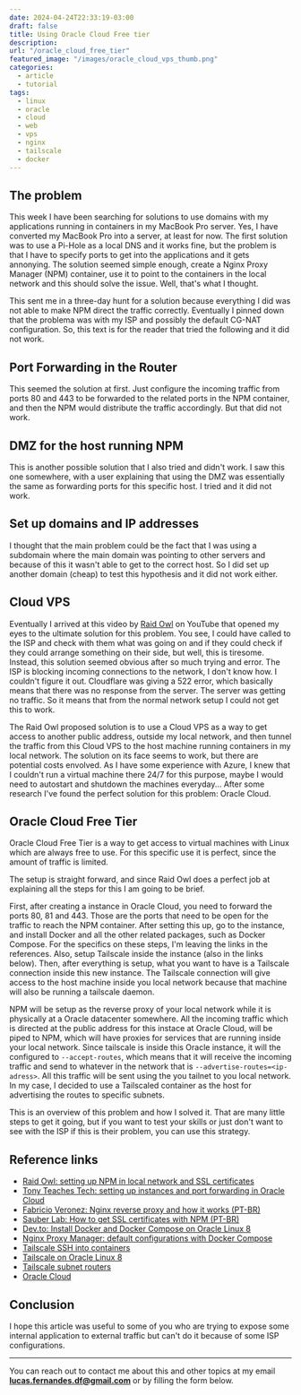 ```yaml
---
date: 2024-04-24T22:33:19-03:00
draft: false
title: Using Oracle Cloud Free tier
description: 
url: "/oracle_cloud_free_tier"
featured_image: "/images/oracle_cloud_vps_thumb.png"
categories:
  - article
  - tutorial
tags:
  - linux
  - oracle
  - cloud
  - web
  - vps
  - nginx
  - tailscale
  - docker
---
```



## The problem

This week I have been searching for solutions to use domains with my applications running in containers in my MacBook Pro server. Yes, I have converted my MacBook Pro into a server, at least for now. The first solution was to use a Pi-Hole as a local DNS and it works fine, but the problem is that I have to specify ports to get into the applications and it gets annonying. The solution seemed simple enough, create a Nginx Proxy Manager (NPM) container, use it to point to the containers in the local network and this should solve the issue. Well, that's what I thought.

This sent me in a three-day hunt for a solution because everything I did was not able to make NPM direct the traffic correctly. Eventually I pinned down that the problema was with my ISP and possibly the default CG-NAT configuration. So, this text is for the reader that tried the following and it did not work.

## Port Forwarding in the Router

This seemed the solution at first. Just configure the incoming traffic from ports 80 and 443 to be forwarded to the related ports in the NPM container, and then the NPM would distribute the traffic accordingly. But that did not work.

## DMZ for the host running NPM

This is another possible solution that I also tried and didn't work. I saw this one somewhere, with a user explaining that using the DMZ was essentially the same as forwarding ports for this specific host. I tried and it did not work.

## Set up domains and IP addresses

I thought that the main problem could be the fact that I was using a subdomain where the main domain was pointing to other servers and because of this it wasn't able to get to the correct host. So I did set up another domain (cheap) to test this hypothesis and it did not work either.

## Cloud VPS

Eventually I arrived at this video by [Raid Owl](https://www.youtube.com/watch?v=2fA6u9eahNw&t=562s&pp=ygUScmFpZCBvd2wgY2xvdWQgdnBz) on YouTube that opened my eyes to the ultimate solution for this problem. You see, I could have called to the ISP and check with them what was going on and if they could check if they could arrange something on their side, but well, this is tiresome. Instead, this solution seemed obvious after so much trying and error. The ISP is blocking incoming connections to the network, I don't know how. I couldn't figure it out. Cloudflare was giving a 522 error, which basically means that there was no response from the server. The server was getting no traffic. So it means that from the normal network setup I could not get this to work.

The Raid Owl proposed solution is to use a Cloud VPS as a way to get access to another public address, outside my local network, and then tunnel the traffic from this Cloud VPS to the host machine running containers in my local network. The solution on its face seems to work, but there are potential costs envolved. As I have some experience with Azure, I knew that I couldn't run a virtual machine there 24/7 for this purpose, maybe I would need to autostart and shutdown the machines everyday... After some research I've found the perfect solution for this problem: Oracle Cloud.

## Oracle Cloud Free Tier

Oracle Cloud Free Tier is a way to get access to virtual machines with Linux which are always free to use. For this specific use it is perfect, since the amount of traffic is limited.

The setup is straight forward, and since Raid Owl does a perfect job at explaining all the steps for this I am going to be brief.

First, after creating a instance in Oracle Cloud, you need to forward the ports 80, 81 and 443. Those are the ports that need to be open for the traffic to reach the NPM container. After setting this up, go to the instance, and install Docker and all the other related packages, such as Docker Compose. For the specifics on these steps, I'm leaving the links in the references. Also, setup Tailscale inside the instance (also in the links below). Then, after everything is setup, what you want to have is a Tailscale connection inside this new instance. The Tailscale connection will give access to the host machine inside you local network because that machine will also be running a tailscale daemon.

NPM will be setup as the reverse proxy of your local network while it is physically at a Oracle datacenter somewhere. All the incoming traffic which is directed at the public address for this instace at Oracle Cloud, will be piped to NPM, which will have proxies for services that are running inside your local network. Since tailscale is inside this Oracle instance, it will the configured to `--accept-routes`, which means that it will receive the incoming traffic and send to whatever in the network that is `--advertise-routes=<ip-adress>`. All this traffic will be sent using the you tailnet to you local network. In my case, I decided to use a Tailscaled container as the host for advertising the routes to specific subnets.

This is an overview of this problem and how I solved it. That are many little steps to get it going, but if you want to test your skills or just don't want to see with the ISP if this is their problem, you can use this strategy.

## Reference links

- [Raid Owl: setting up NPM in local network and SSL certificates](https://www.youtube.com/watch?v=GarMdDTAZJo&t=10s&pp=ygUMcmFpZCBvd2wgdnBz)
- [Tony Teaches Tech: setting up instances and port forwarding in Oracle Cloud](https://www.youtube.com/watch?v=yWVD6qmQrb8)
- [Fabricio Veronez: Nginx reverse proxy and how it works (PT-BR)](https://www.youtube.com/watch?v=bFZurhL14LA)
- [Sauber Lab: How to get SSL certificates with NPM (PT-BR)](https://www.youtube.com/watch?v=SELkrrexIkQ&t=4s)
- [Dev.to: Install Docker and Docker Compose on Oracle Linux 8](https://dev.to/kylejschwartz/install-docker-compose-on-oracle-linux-8-1kb0)
- [Nginx Proxy Manager: default configurations with Docker Compose](https://nginxproxymanager.com/setup/#using-mysql-mariadb-database)
- [Tailscale SSH into containers](https://tailscale.com/learn/ssh-into-docker-container)
- [Tailscale on Oracle Linux 8](https://tailscale.com/kb/1117/install-oracle-linux-8)
- [Tailscale subnet routers](https://tailscale.com/kb/1019/subnets)
- [Oracle Cloud](https://www.oracle.com/br/cloud/sign-in.html)

## Conclusion

I hope this article was useful to some of you who are trying to expose some internal application to external traffic but can't do it because of some ISP configurations.

---
You can reach out to contact me about this and other topics at my email **<lucas.fernandes.df@gmail.com>** or by filling the form below.

